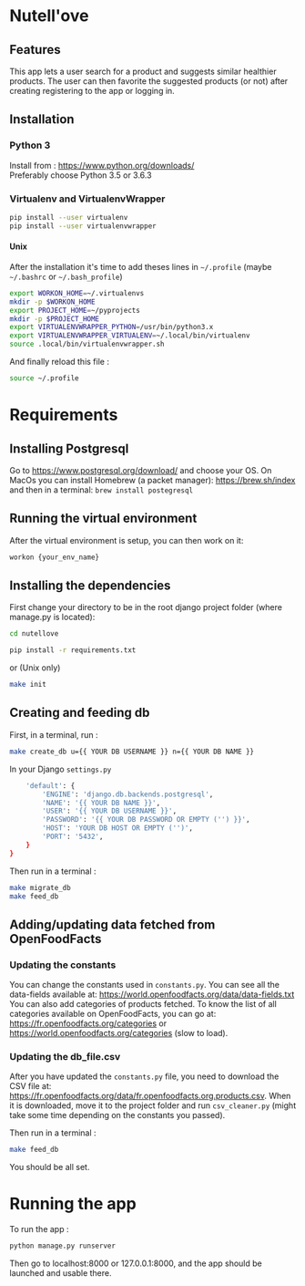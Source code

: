 # Nutell'ove

## Features
This app lets a user search for a product and suggests similar healthier products.
The user can then favorite the suggested products (or not) after creating registering to the app or logging in.

## Installation

### Python 3

Install from : https://www.python.org/downloads/  
Preferably choose Python 3.5 or 3.6.3

### Virtualenv and VirtualenvWrapper

```sh
pip install --user virtualenv
pip install --user virtualenvwrapper
```

#### Unix
After the installation it's time to add theses lines in ```~/.profile``` (maybe ```~/.bashrc``` or ```~/.bash_profile```)

```sh
export WORKON_HOME=~/.virtualenvs
mkdir -p $WORKON_HOME
export PROJECT_HOME=~/pyprojects
mkdir -p $PROJECT_HOME
export VIRTUALENVWRAPPER_PYTHON=/usr/bin/python3.x
export VIRTUALENVWRAPPER_VIRTUALENV=~/.local/bin/virtualenv
source .local/bin/virtualenvwrapper.sh
```

And finally reload this file :

```sh 
source ~/.profile
```

# Requirements
## Installing Postgresql
Go to https://www.postgresql.org/download/ and choose your OS.
On MacOs you can install Homebrew (a packet manager): https://brew.sh/index
and then in a terminal: ```brew install postegresql```

## Running the virtual environment
After the virtual environment is setup, you can then work on it:
```sh
workon {your_env_name}
```

## Installing the dependencies
First change your directory to be in the root django project folder (where manage.py is located): 
```sh
cd nutellove
```

```sh
pip install -r requirements.txt
```
or (Unix only)
```sh
make init
```

## Creating and feeding db
First, in a terminal, run :
```sh
make create_db u={{ YOUR DB USERNAME }} n={{ YOUR DB NAME }}
```

In your Django `settings.py`
```sh DATABASES = {
    'default': {
        'ENGINE': 'django.db.backends.postgresql',
        'NAME': '{{ YOUR DB NAME }}',
        'USER': '{{ YOUR DB USERNAME }}',
        'PASSWORD': '{{ YOUR DB PASSWORD OR EMPTY ('') }}', 
        'HOST': 'YOUR DB HOST OR EMPTY ('')',
        'PORT': '5432',
    }
}
```

Then run in a terminal :
```sh
make migrate_db
make feed_db
```

## Adding/updating data fetched from OpenFoodFacts
### Updating the constants
You can change the constants used in ```constants.py```.
You can see all the data-fields available at: https://world.openfoodfacts.org/data/data-fields.txt
You can also add categories of products fetched. To know the list of all categories available on OpenFoodFacts, you can go at: https://fr.openfoodfacts.org/categories or https://world.openfoodfacts.org/categories (slow to load).

### Updating the db_file.csv
After you have updated the ```constants.py``` file, you need to download the CSV file at: https://fr.openfoodfacts.org/data/fr.openfoodfacts.org.products.csv.
When it is downloaded, move it to the project folder and run ```csv_cleaner.py``` (might take some time depending on the constants you passed).

Then run in a terminal :
```sh
make feed_db
```

You should be all set.

# Running the app
To run the app :
```sh
python manage.py runserver
```
Then go to localhost:8000 or 127.0.0.1:8000, and the app should be launched and usable there.
